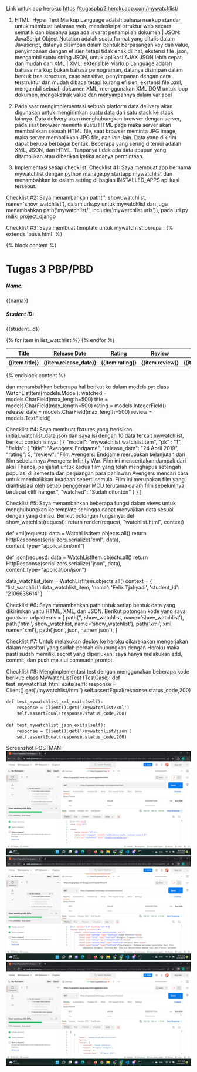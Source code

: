 Link untuk app heroku: https://tugaspbp2.herokuapp.com/mywatchlist/

1. HTML: Hyper Text Markup Language adalah bahasa markup standar untuk membuat halaman web, mendeskripsi struktur web secara sematik dan biasanya juga ada isyarat penampilan dokumen
   | JSON: JavaScript Object Notation adalah suatu format yang ditulis dalam Javascript, datanya disimpan dalam bentuk berpasangan key dan value, penyimpanan dengan efisien tetapi tidak enak dilihat, ekstensi file .json, mengambil suatu string JSON, untuk aplikasi AJAX JSON lebih cepat dan mudah dari XML
   | XML: eXtensible Markup Language adalah bahasa markup bukan bahasa pemograman, datanya disimpan dalam bentuk tree structure, case sensitive, penyimpanan dengan cara terstruktur dan mudah dibaca tetapi kurang efisien, ekstensi file .xml, mengambil sebuah dokumen XML, menggunakan XML DOM untuk loop dokumen, mengekstrak value dan menyimpannya dalam variabel

2. Pada saat mengimplementasi sebuah platform data delivery akan digunakan untuk mengirimkan suatu data dari satu stack ke stack lainnya. Data delivery akan menghubungkan browser dengan server, pada saat browser meminta suatu HTML page maka server akan membalikkan sebuah HTML file, saat browser meminta JPG image, maka server membalikkan JPG file, dan lain-lain. Data yang dikirim dapat berupa berbagai bentuk. Beberapa yang sering ditemui adalah XML, JSON, dan HTML. Tanpanya tidak ada data apapun yang ditampilkan atau diberikan ketika adanya permintaan.

3. Implementasi setiap checklist:
Checklist #1: Saya membuat app bernama mywatchlist dengan python manage.py startapp mywatchlist dan menambahkan ke dalam setting di bagian INSTALLED_APPS aplikasi tersebut.

Checklist #2: Saya menambahkan path('', show_watchlist, name='show_watchlist'), dalam urls.py untuk mywatchlist dan juga menambahkan path('mywatchlist/', include('mywatchlist.urls')), pada url.py miliki project_django

Checklist #3: Saya membuat template untuk mywatchlist berupa :
{% extends 'base.html' %}

{% block content %}
  <h1>Tugas 3 PBP/PBD</h1>

  <h5>Name: </h5>
  <p>{{nama}}</p>

  <h5>Student ID: </h5>
  <p>{{student_id}}</p>

  <table>
    <tr>
      <th>Title</th>
      <th>Release Date</th>
      <th>Rating</th>
      <th>Review</th>
      <th>Watched</th>
    </tr>
    {% for item in list_watchlist %}
    <tr>
        <th>{{item.title}}</th>
        <th>{{item.release_date}}</th>
        <th>{{item.rating}}</th>
        <th>{{item.review}}</th>
        <th>{{item.watched}}</th>
    </tr>
{% endfor %}
  </table>

{% endblock content %}

dan menambahkan beberapa hal berikut ke dalam models.py:
class WatchListItem(models.Model):
    watched = models.CharField(max_length=500)
    title = models.CharField(max_length=500)
    rating = models.IntegerField()
    release_date = models.CharField(max_length=500)
    review = models.TextField()

Checklist #4: Saya membuat fixtures yang berisikan initial_watchlist_data.json dan saya isi dengan 10 data terkait mywatchlist, berikut contoh isinya:
[
    {
        "model": "mywatchlist.watchlistitem",
        "pk" : "1", 
        "fields": {
            "title": "Avengers: Endgame",
            "release_date": "24 April 2019",
            "rating": 5,
            "review": "Film Avengers: Endgame merupakan kelanjutan dari film sebelumnya Avengers: Infinity War. Film ini menceritakan dampak dari aksi Thanos, penjahat untuk kedua film yang telah menghapus setengah populasi di semesta dan perjuangan para pahlawan Avengers mencari cara untuk membalikkan keadaan seperti semula. Film ini merupakan film yang diantisipasi oleh setiap penggemar MCU terutama dalam film sebelumnya terdapat cliff hanger.",
            "watched": "Sudah ditonton"
        }
    }
]

Checklist #5: Saya menambahkan beberapa fungsi dalam views untuk menghubungkan ke template sehingga dapat menyajikan data sesuai dengan yang dimau. Berikut potongan fungsinya:
def show_watchlist(request):
    return render(request, "watchlist.html", context)

def xml(request):
    data = WatchListItem.objects.all()
    return HttpResponse(serializers.serialize("xml", data), content_type="application/xml")

def json(request):
    data = WatchListItem.objects.all()
    return HttpResponse(serializers.serialize("json", data), content_type="application/json")

data_watchlist_item = WatchListItem.objects.all()
context = {
    'list_watchlist':data_watchlist_item,
    'nama': 'Felix Tjahyadi',
    'student_id': '2106638614'
}

Checklist #6: Saya menambahkan path untuk setiap bentuk data yang dikirimkan yaitu HTML, XML, dan JSON. Berikut potongan kode yang saya gunakan:
urlpatterns = [
    path('', show_watchlist, name='show_watchlist'),
    path('html', show_watchlist, name='show_watchlist'),
    path('xml', xml, name='xml'),
    path('json', json, name='json'),
]

Checklist #7: Untuk melakukan deploy ke heroku dikarenakan mengerjakan dalam repositori yang sudah pernah dihubungkan dengan Heroku maka pasti sudah memiliki secret yang diperlukan, saya hanya melakukan add, commit, dan push melalui commadn prompt.

Checklist #8: Mengimplementasi test dengan menggunakan beberapa kode berikut:
class MyWatchListTest (TestCase):
    def test_mywatchlist_html_exits(self):
        response = Client().get('/mywatchlist/html')
        self.assertEqual(response.status_code,200)

    def test_mywatchlist_xml_exits(self):
        response = Client().get('/mywatchlist/xml')
        self.assertEqual(response.status_code,200)

    def test_mywatchlist_json_exits(self):
        response = Client().get('/mywatchlist/json')
        self.assertEqual(response.status_code,200)

Screenshot POSTMAN:
![](HTMLPOSTMAN.png)
![](XMLPOSTMAN.png)
![](JSONPOSTMAN.png)
